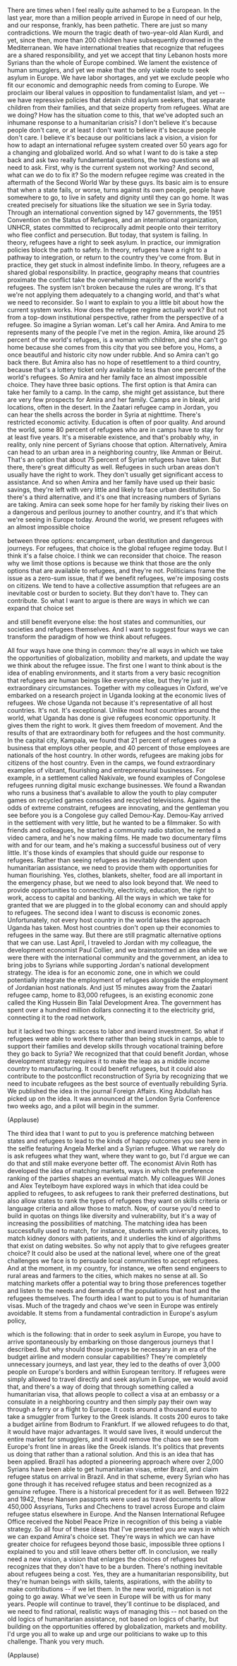 
There are times when I feel
really quite ashamed
to be a European.
In the last year,
more than a million people
arrived in Europe in need of our help,
and our response,
frankly, has been pathetic.
There are just so many contradictions.
We mourn the tragic death
of two-year-old Alan Kurdi,
and yet, since then,
more than 200 children
have subsequently drowned
in the Mediterranean.
We have international treaties
that recognize that refugees
are a shared responsibility,
and yet we accept that tiny Lebanon
hosts more Syrians
than the whole of Europe combined.
We lament the existence
of human smugglers,
and yet we make that the only viable route
to seek asylum in Europe.
We have labor shortages,
and yet we exclude people who fit
our economic and demographic needs
from coming to Europe.
We proclaim our liberal values
in opposition to fundamentalist Islam,
and yet --
we have repressive policies
that detain child asylum seekers,
that separate children
from their families,
and that seize property from refugees.
What are we doing?
How has the situation come to this,
that we&#39;ve adopted such an inhumane
response to a humanitarian crisis?
I don&#39;t believe
it&#39;s because people don&#39;t care,
or at least I don&#39;t want to believe
it&#39;s because people don&#39;t care.
I believe it&#39;s because
our politicians lack a vision,
a vision for how to adapt
an international refugee system
created over 50 years ago
for a changing and globalized world.
And so what I want to do
is take a step back
and ask two really fundamental questions,
the two questions we all need to ask.
First, why is the current
system not working?
And second, what can we do to fix it?
So the modern refugee regime
was created in the aftermath
of the Second World War by these guys.
Its basic aim is to ensure
that when a state fails,
or worse, turns against its own people,
people have somewhere to go,
to live in safety and dignity
until they can go home.
It was created precisely for situations
like the situation we see in Syria today.
Through an international convention
signed by 147 governments,
the 1951 Convention
on the Status of Refugees,
and an international organization, UNHCR,
states committed to reciprocally
admit people onto their territory
who flee conflict and persecution.
But today, that system is failing.
In theory, refugees
have a right to seek asylum.
In practice, our immigration policies
block the path to safety.
In theory, refugees have a right
to a pathway to integration,
or return to the country
they&#39;ve come from.
But in practice, they get stuck
in almost indefinite limbo.
In theory, refugees
are a shared global responsibility.
In practice, geography means
that countries proximate the conflict
take the overwhelming majority
of the world&#39;s refugees.
The system isn&#39;t broken
because the rules are wrong.
It&#39;s that we&#39;re not applying them
adequately to a changing world,
and that&#39;s what we need to reconsider.
So I want to explain to you a little bit
about how the current system works.
How does the refugee regime actually work?
But not from a top-down
institutional perspective,
rather from the perspective of a refugee.
So imagine a Syrian woman.
Let&#39;s call her Amira.
And Amira to me represents
many of the people I&#39;ve met in the region.
Amira, like around 25 percent
of the world&#39;s refugees,
is a woman with children,
and she can&#39;t go home
because she comes from this city
that you see before you, Homs,
a once beautiful and historic city
now under rubble.
And so Amira can&#39;t go back there.
But Amira also has no hope
of resettlement to a third country,
because that&#39;s a lottery ticket
only available to less than one percent
of the world&#39;s refugees.
So Amira and her family
face an almost impossible choice.
They have three basic options.
The first option is that Amira
can take her family to a camp.
In the camp, she might get assistance,
but there are very few prospects
for Amira and her family.
Camps are in bleak, arid locations,
often in the desert.
In the Zaatari refugee camp in Jordan,
you can hear the shells
across the border in Syria at nighttime.
There&#39;s restricted economic activity.
Education is often of poor quality.
And around the world,
some 80 percent of refugees
who are in camps
have to stay for at least five years.
It&#39;s a miserable existence,
and that&#39;s probably why, in reality,
only nine percent of Syrians
choose that option.
Alternatively, Amira can head
to an urban area
in a neighboring country,
like Amman or Beirut.
That&#39;s an option that about 75 percent
of Syrian refugees have taken.
But there, there&#39;s
great difficulty as well.
Refugees in such urban areas
don&#39;t usually have the right to work.
They don&#39;t usually get
significant access to assistance.
And so when Amira and her family
have used up their basic savings,
they&#39;re left with very little
and likely to face urban destitution.
So there&#39;s a third alternative,
and it&#39;s one that increasing
numbers of Syrians are taking.
Amira can seek some hope for her family
by risking their lives
on a dangerous and perilous journey
to another country,
and it&#39;s that which we&#39;re seeing
in Europe today.
Around the world, we present refugees
with an almost impossible choice

between three options:
encampment, urban destitution
and dangerous journeys.
For refugees, that choice is
the global refugee regime today.
But I think it&#39;s a false choice.
I think we can reconsider that choice.
The reason why we limit those options
is because we think
that those are the only options
that are available to refugees,
and they&#39;re not.
Politicians frame the issue
as a zero-sum issue,
that if we benefit refugees,
we&#39;re imposing costs on citizens.
We tend to have a collective assumption
that refugees are an inevitable cost
or burden to society.
But they don&#39;t have to.
They can contribute.
So what I want to argue
is there are ways in which we can
expand that choice set

and still benefit everyone else:
the host states and communities,
our societies and refugees themselves.
And I want to suggest four ways
we can transform the paradigm
of how we think about refugees.

All four ways have one thing in common:
they&#39;re all ways in which we take
the opportunities of globalization,
mobility and markets,
and update the way we think
about the refugee issue.
The first one I want to think about
is the idea of enabling environments,
and it starts from
a very basic recognition
that refugees are human beings
like everyone else,
but they&#39;re just
in extraordinary circumstances.
Together with my colleagues in Oxford,
we&#39;ve embarked on
a research project in Uganda
looking at the economic lives of refugees.
We chose Uganda not because
it&#39;s representative of all host countries.
It&#39;s not. It&#39;s exceptional.
Unlike most host countries
around the world,
what Uganda has done
is give refugees economic opportunity.
It gives them the right to work.
It gives them freedom of movement.
And the results of that are extraordinary
both for refugees and the host community.
In the capital city, Kampala,
we found that 21 percent of refugees
own a business that employs other people,
and 40 percent of those employees
are nationals of the host country.
In other words, refugees are making jobs
for citizens of the host country.
Even in the camps,
we found extraordinary examples
of vibrant, flourishing
and entrepreneurial businesses.
For example, in a settlement
called Nakivale,
we found examples of Congolese refugees
running digital music exchange businesses.
We found a Rwandan
who runs a business that&#39;s available
to allow the youth to play computer games
on recycled games consoles
and recycled televisions.
Against the odds of extreme constraint,
refugees are innovating,
and the gentleman you see before you
is a Congolese guy called Demou-Kay.
Demou-Kay arrived
in the settlement with very little,
but he wanted to be a filmmaker.
So with friends and colleagues,
he started a community radio station,
he rented a video camera,
and he&#39;s now making films.
He made two documentary films
with and for our team,
and he&#39;s making a successful business
out of very little.
It&#39;s those kinds of examples
that should guide
our response to refugees.
Rather than seeing refugees
as inevitably dependent
upon humanitarian assistance,
we need to provide them
with opportunities for human flourishing.
Yes, clothes, blankets, shelter, food
are all important in the emergency phase,
but we need to also look beyond that.
We need to provide opportunities
to connectivity, electricity,
education, the right to work,
access to capital and banking.
All the ways in which we take for granted
that we are plugged in
to the global economy
can and should apply to refugees.
The second idea I want to discuss
is economic zones.
Unfortunately, not every
host country in the world
takes the approach Uganda has taken.
Most host countries don&#39;t open up
their economies to refugees
in the same way.
But there are still pragmatic
alternative options that we can use.
Last April, I traveled to Jordan
with my colleague,
the development economist Paul Collier,
and we brainstormed an idea
while we were there
with the international community
and the government,
an idea to bring jobs to Syrians
while supporting Jordan&#39;s
national development strategy.
The idea is for an economic zone,
one in which we could potentially
integrate the employment of refugees
alongside the employment
of Jordanian host nationals.
And just 15 minutes away
from the Zaatari refugee camp,
home to 83,000 refugees,
is an existing economic zone
called the King Hussein
Bin Talal Development Area.
The government has spent
over a hundred million dollars
connecting it to the electricity grid,
connecting it to the road network,

but it lacked two things:
access to labor and inward investment.
So what if refugees
were able to work there
rather than being stuck in camps,
able to support their families and develop
skills through vocational training
before they go back to Syria?
We recognized that
that could benefit Jordan,
whose development strategy
requires it to make the leap
as a middle income country
to manufacturing.
It could benefit refugees,
but it could also contribute
to the postconflict
reconstruction of Syria
by recognizing that we need
to incubate refugees
as the best source
of eventually rebuilding Syria.
We published the idea
in the journal Foreign Affairs.
King Abdullah has picked up on the idea.
It was announced at the London
Syria Conference two weeks ago,
and a pilot will begin in the summer.

(Applause)

The third idea that I want to put to you
is preference matching
between states and refugees
to lead to the kinds of happy outcomes
you see here in the selfie
featuring Angela Merkel
and a Syrian refugee.
What we rarely do is ask refugees
what they want, where they want to go,
but I&#39;d argue we can do that
and still make everyone better off.
The economist Alvin Roth has developed
the idea of matching markets,
ways in which the preference ranking
of the parties shapes an eventual match.
My colleagues Will Jones
and Alex Teytelboym
have explored ways in which that idea
could be applied to refugees,
to ask refugees to rank
their preferred destinations,
but also allow states to rank
the types of refugees they want
on skills criteria or language criteria
and allow those to match.
Now, of course
you&#39;d need to build in quotas
on things like diversity
and vulnerability,
but it&#39;s a way of increasing
the possibilities of matching.
The matching idea
has been successfully used
to match, for instance,
students with university places,
to match kidney donors with patients,
and it underlies the kind of algorithms
that exist on dating websites.
So why not apply that
to give refugees greater choice?
It could also be used
at the national level,
where one of the great challenges we face
is to persuade local communities
to accept refugees.
And at the moment,
in my country, for instance,
we often send engineers to rural areas
and farmers to the cities,
which makes no sense at all.
So matching markets offer a potential way
to bring those preferences together
and listen to the needs and demands
of the populations that host
and the refugees themselves.
The fourth idea I want to put to you
is of humanitarian visas.
Much of the tragedy and chaos
we&#39;ve seen in Europe
was entirely avoidable.
It stems from a fundamental contradiction
in Europe&#39;s asylum policy,

which is the following:
that in order to seek asylum in Europe,
you have to arrive spontaneously
by embarking on those dangerous journeys
that I described.
But why should those journeys be necessary
in an era of the budget airline
and modern consular capabilities?
They&#39;re completely unnecessary journeys,
and last year, they led to the deaths
of over 3,000 people
on Europe&#39;s borders
and within European territory.
If refugees were simply allowed
to travel directly
and seek asylum in Europe,
we would avoid that,
and there&#39;s a way of doing that
through something
called a humanitarian visa,
that allows people
to collect a visa at an embassy
or a consulate in a neighboring country
and then simply pay their own way
through a ferry or a flight to Europe.
It costs around a thousand euros
to take a smuggler
from Turkey to the Greek islands.
It costs 200 euros to take a budget
airline from Bodrum to Frankfurt.
If we allowed refugees to do that,
it would have major advantages.
It would save lives,
it would undercut
the entire market for smugglers,
and it would remove the chaos
we see from Europe&#39;s front line
in areas like the Greek islands.
It&#39;s politics that prevents us doing that
rather than a rational solution.
And this is an idea that has been applied.
Brazil has adopted a pioneering approach
where over 2,000 Syrians
have been able to get humanitarian visas,
enter Brazil, and claim refugee status
on arrival in Brazil.
And in that scheme,
every Syrian who has gone through it
has received refugee status
and been recognized as a genuine refugee.
There is a historical precedent
for it as well.
Between 1922 and 1942,
these Nansen passports
were used as travel documents
to allow 450,000 Assyrians,
Turks and Chechens
to travel across Europe
and claim refugee status
elsewhere in Europe.
And the Nansen
International Refugee Office
received the Nobel Peace Prize
in recognition of this
being a viable strategy.
So all four of these ideas
that I&#39;ve presented you
are ways in which we can expand
Amira&#39;s choice set.
They&#39;re ways in which we can have
greater choice for refugees
beyond those basic,
impossible three options
I explained to you
and still leave others better off.
In conclusion,
we really need a new vision,
a vision that enlarges
the choices of refugees
but recognizes that they
don&#39;t have to be a burden.
There&#39;s nothing inevitable
about refugees being a cost.
Yes, they are a humanitarian
responsibility,
but they&#39;re human beings
with skills, talents, aspirations,
with the ability to make
contributions -- if we let them.
In the new world,
migration is not going to go away.
What we&#39;ve seen in Europe
will be with us for many years.
People will continue to travel,
they&#39;ll continue to be displaced,
and we need to find rational,
realistic ways of managing this --
not based on the old logics
of humanitarian assistance,
not based on logics of charity,
but building on the opportunities
offered by globalization,
markets and mobility.
I&#39;d urge you all to wake up
and urge our politicians
to wake up to this challenge.
Thank you very much.

(Applause)

